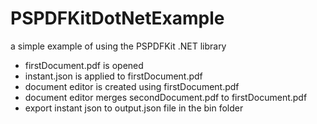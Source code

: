# PSPDFKitDotNetExample

a simple example of using the PSPDFKit .NET library

- firstDocument.pdf is opened
- instant.json is applied to firstDocument.pdf
- document editor is created using firstDocument.pdf
- document editor merges secondDocument.pdf to firstDocument.pdf
- export instant json to output.json file in the bin folder
